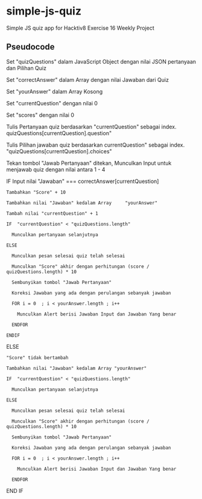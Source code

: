 # simple-js-quiz
Simple JS quiz app for Hacktiv8 Exercise 16 Weekly Project

## Pseudocode

Set "quizQuestions" dalam JavaScript Object dengan nilai JSON pertanyaan dan Pilihan Quiz

Set "correctAnswer" dalam Array dengan nilai Jawaban dari Quiz 

Set "yourAnswer" dalam Array Kosong

Set "currentQuestion" dengan nilai 0

Set "scores" dengan nilai 0

Tulis Pertanyaan quiz berdasarkan "currentQuestion" sebagai index. quizQuestions[currentQuestion].question"

Tulis Pilihan jawaban quiz berdasarkan currentQuestion" sebagai index. "quizQuestions[currentQuestion].choices"

Tekan tombol "Jawab Pertanyaan" ditekan, Munculkan Input untuk menjawab quiz dengan nilai antara 1 - 4

IF Input nilai "Jawaban" === correctAnswer[currentQuestion]

    Tambahkan "Score" + 10
    
    Tambahkan nilai "Jawaban" kedalam Array 	"yourAnswer"
   
    Tambah nilai "currentQuestion" + 1
   
    IF  "currentQuestion" < "quizQuestions.length"
   
      Munculkan pertanyaan selanjutnya
	
	ELSE
		
	  Munculkan pesan selesai quiz telah selesai

	  Munculkan "Score" akhir dengan perhitungan (score / quizQuestions.length) * 10

	  Sembunyikan tombol "Jawab Pertanyaan"	

	  Koreksi Jawaban yang ada dengan perulangan sebanyak jawaban

	  FOR i = 0  ; i < yourAnswer.length ; i++
		
		Munculkan Alert berisi Jawaban Input dan Jawaban Yang benar

	  ENDFOR

	ENDIF 

ELSE	

	"Score" tidak bertambah
	
	Tambahkan nilai "Jawaban" kedalam Array "yourAnswer"
	
    IF  "currentQuestion" < "quizQuestions.length"
   
      Munculkan pertanyaan selanjutnya
	
	ELSE
		
	  Munculkan pesan selesai quiz telah selesai

	  Munculkan "Score" akhir dengan perhitungan (score / quizQuestions.length) * 10

	  Sembunyikan tombol "Jawab Pertanyaan"	

	  Koreksi Jawaban yang ada dengan perulangan sebanyak jawaban

	  FOR i = 0  ; i < yourAnswer.length ; i++
		
		Munculkan Alert berisi Jawaban Input dan Jawaban Yang benar

	  ENDFOR

END IF